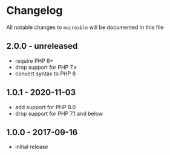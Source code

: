 # Changelog

All notable changes to `macroable` will be documented in this file

## 2.0.0 - unreleased

- require PHP 8+
- drop support for PHP 7.x
- convert syntax to PHP 8

## 1.0.1 - 2020-11-03

- add support for PHP 8.0
- drop support for PHP 7.1 and below

## 1.0.0 - 2017-09-16

- initial release
